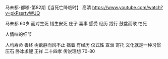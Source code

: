 马未都-都嘟-第82期【当死亡降临时】 高清
https://www.youtube.com/watch?v=pkPssrtvWUQ

马未都 60岁
面对生死
惜生安死 庄子  喜事
感受 经历 
践行 鼓盆而歌
怕死

人情味的细节

人均寿命 善终
树欲静而风不止 挡着
有经历 
仪式性 宣泄 寄托
文化就是一种习惯
压石  卧冰求鲤 王祥 二十四孝  传说理想
70-80